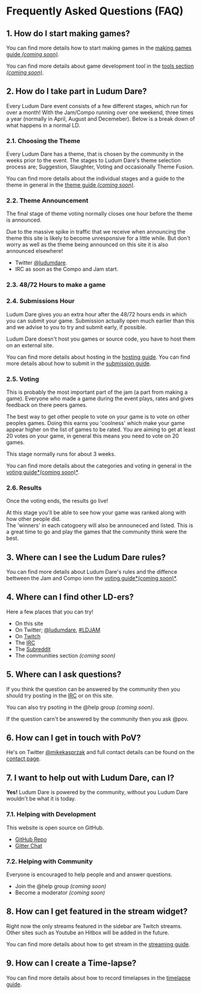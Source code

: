 # Frequently Asked Questions (FAQ)

## 1. How do I start making games?

You can find more details how to start making games in the [making games guide *(coming soon)*](/ludum-dare/making-games).

You can find more details about game development tool in the [tools section *(coming soon)*]().

## 2. How do I take part in Ludum Dare?

Every Ludum Dare event consists of a few different stages, which run for over a month! With the Jam/Compo running over one weekend, three times a year (normally in April, August and Decemeber). Below is a break down of what happens in a normal LD.

### 2.1. Choosing the Theme
Every Ludum Dare has a theme, that is chosen by the community in the weeks prior to the event.
The stages to Ludum Dare's theme selection process are; Suggestion, Slaughter, Voting and occasionally Theme Fusion.

You can find more details about the individual stages and a guide to the theme in general in the [theme guide *(coming soon)*](/ludum-dare/theme).

### 2.2. Theme Announcement
The final stage of theme voting normally closes one hour before the theme is announced.

Due to the massive spike in traffic that we receive when announcing the theme this site is likely to become unresponsive for a little while.
But don't worry as well as the theme being announced on this site it is also announced elsewhere!
* Twitter [@ludumdare](twitter.com/ludumdare).
* IRC as soon as the Compo and Jam start.

### 2.3. 48/72 Hours to make a game

### 2.4. Submissions Hour

Ludum Dare gives you an extra hour after the 48/72 hours ends in which you can submit your game.
Submission actually open much earlier than this and we advise to you to try and submit early, if possible.

Ludum Dare doesn't host you games or source code, you have to host them on an external site.

You can find more details about hosting in the [hosting guide](/ludum-dare/theme).
You can find more details about how to submit in the [submission guide](/ludum-dare/theme).

### 2.5. Voting
This is probably the most important part of the jam (a part from making a game).
Everyone who made a game during the event plays, rates and gives feedback on there peers games.

The best way to get other people to vote on your game is to vote on other peoples games.
Doing this earns you 'coolness' which make your game appear higher on the list of games to be rated.
You are aiming to get at least 20 votes on your game, in general this means you need to vote on 20 games.

This stage normally runs for about 3 weeks.

You can find more details about the categories and voting in general in the [voting guide*(coming soon)*](/ludum-dare/theme).

### 2.6. Results
Once the voting ends, the results go live!

At this stage you'll be able to see how your game was ranked along with how other people did.  
The 'winners' in each catogoery will also be announeced and listed.
This is  a great time to go and play the games that the community think were the best.

## 3. Where can I see the Ludum Dare rules?
You can find more details about Ludum Dare's rules and the diffence bettween the Jam and Compo ionn the [voting guide*(coming soon)*](/ludum-dare/theme).

## 4. Where can I find other LD-ers?
Here a few places that you can try!
* On this site
* On Twitter; [@ludumdare](twitter.com/ludumdare), [#LDJAM](https://twitter.com/search?q=%23LDJAM)
* On [Twitch](https://www.twitch.tv/communities/ludumdare)
* The [IRC](http://ludumdare.com/compo/irc/)
* The [Subreddit](reddit.com/r/ludumdare)
* The communities section *(coming soon)*

## 5. Where can I ask questions?
If you think the question can be answered by the community then you should try posting in the [IRC](http://ludumdare.com/compo/irc/) or on this site.

You can also try psoting in the @help group *(coming soon)*.

If the question carn't be answered by the community then you ask @pov.

## 6. How can I get in touch with PoV?
He's on Twitter [@mikekasprzak](twitter.com/mikekasprzak) and full contact details can be found on the [contact page](https://ldjam.com/contact).

## 7. I want to help out with Ludum Dare, can I?
**Yes!** Ludum Dare is powered by the community, without you Ludum Dare wouldn't be what it is today.

### 7.1. Helping with Development
This website is open source on GitHub.

* [GitHub Repo](github.com/ludumdare/ludumdare)
* [Gitter Chat](gitter.im/ludumdare/ludumdare)

### 7.2. Helping with Community
Everyone is encouraged to help people and and answer questions.
* Join the @help group *(coming soon)*
* Become a moderator *(coming soon)*

## 8. How can I get featured in the stream widget?
Right now the only streams featured in the sidebar are Twitch streams.
Other sites such as Youtube an Hitbox will be added in the future.

You can find more details about how to get stream in the [streaming guide](/ludum-dare/streaming).

## 9. How can I create a Time-lapse?

You can find more details about how to record timelapses in the [timelapse guide](/ludum-dare/streaming).
